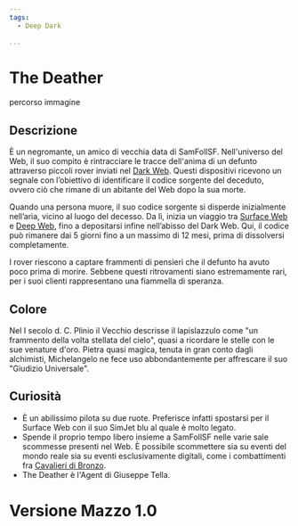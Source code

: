 ```yaml
---
tags:
  - Deep Dark

...
```


# The Deather

percorso immagine

## Descrizione

È un negromante, un amico di vecchia data di SamFollSF. Nell'universo del Web, il suo compito è rintracciare le tracce dell'anima di un defunto attraverso piccoli rover inviati nel [Dark Web](../Remix/deep.md). Questi dispositivi ricevono un segnale con l’obiettivo di identificare il codice sorgente del deceduto, ovvero ciò che rimane di un abitante del Web dopo la sua morte.

Quando una persona muore, il suo codice sorgente si disperde inizialmente nell’aria, vicino al luogo del decesso. Da lì, inizia un viaggio tra [Surface Web](../Remix/deep.md) e [Deep Web](../Remix/deep.md), fino a depositarsi infine nell’abisso del Dark Web. Qui, il codice può rimanere dai 5 giorni fino a un massimo di 12 mesi, prima di dissolversi completamente.

I rover riescono a captare frammenti di pensieri che il defunto ha avuto poco prima di morire. Sebbene questi ritrovamenti siano estremamente rari, per i suoi clienti rappresentano una fiammella di speranza.

## Colore

Nel I secolo d. C. Plinio il Vecchio descrisse il lapislazzulo come "un frammento della volta stellata del cielo", quasi a ricordare le stelle con le sue venature d'oro. Pietra quasi magica, tenuta in gran conto dagli alchimisti, Michelangelo ne fece uso abbondantemente per affrescare il suo "Giudizio Universale".

## Curiosità

- È un abilissimo pilota su due ruote. Preferisce infatti spostarsi per il Surface Web con il suo SimJet blu al quale è molto legato.
- Spende il proprio tempo libero insieme a SamFollSF nelle varie sale scommesse presenti nel Web. È possibile scommettere sia su eventi del mondo reale sia su eventi esclusivamente digitali, come i combattimenti fra [Cavalieri di Bronzo](../Remix/metal.md).
- The Deather è l'Agent di Giuseppe Tella.

# Versione Mazzo 1.0